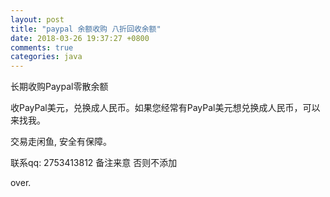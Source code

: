 ```yaml
---
layout: post
title: "paypal 余额收购 八折回收余额"
date: 2018-03-26 19:37:27 +0800
comments: true
categories: java
---
```


长期收购Paypal零散余额
<!-- more -->

收PayPal美元，兑换成人民币。如果您经常有PayPal美元想兑换成人民币，可以来找我。

交易走闲鱼, 安全有保障。

联系qq: 2753413812
备注来意 否则不添加

over.
